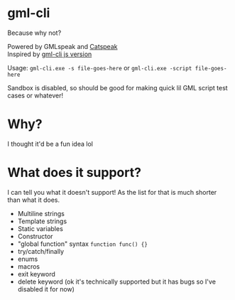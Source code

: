 # gml-cli
 Because why not?

Powered by GMLspeak and [Catspeak](https://github.com/katsaii/catspeak-lang)<br>
Inspired by [gml-cli js version](https://github.com/christopherwk210/gml-cli)

Usage:
`gml-cli.exe -s file-goes-here` or `gml-cli.exe -script file-goes-here`

Sandbox is disabled, so should be good for making quick lil GML script test cases or whatever!

# Why?
I thought it'd be a fun idea lol

# What does it support?
I can tell you what it doesn't support! As the list for that is much shorter than what it does.
- Multiline strings
- Template strings
- Static variables 
- Constructor
- "global function" syntax `function func() {}`
- try/catch/finally
- enums
- macros
- exit keyword
- delete keyword (ok it's technically supported but it has bugs so I've disabled it for now)
